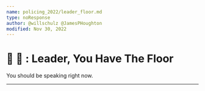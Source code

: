 ```yaml
---
name: policing_2022/leader_floor.md
type: noResponse
author: @willschulz @JamesPHoughton
modified: Nov 30, 2022
---
```


# 📢 📣 : Leader, You Have The Floor

You should be speaking right now.

---
